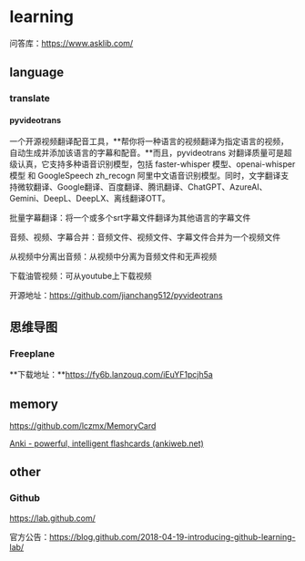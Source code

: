 # learning

问答库：https://www.asklib.com/

## language

### translate

#### pyvideotrans

一个开源视频翻译配音工具，**帮你将一种语言的视频翻译为指定语言的视频，自动生成并添加该语言的字幕和配音。**而且，pyvideotrans 对翻译质量可是超级认真，它支持多种语音识别模型，包括 faster-whisper 模型、openai-whisper 模型 和 GoogleSpeech zh_recogn 阿里中文语音识别模型。同时，文字翻译支持微软翻译、Google翻译、百度翻译、腾讯翻译、ChatGPT、AzureAI、Gemini、DeepL、DeepLX、离线翻译OTT。

批量字幕翻译：将一个或多个srt字幕文件翻译为其他语言的字幕文件

音频、视频、字幕合并：音频文件、视频文件、字幕文件合并为一个视频文件

从视频中分离出音频：从视频中分离为音频文件和无声视频

下载油管视频：可从youtube上下载视频

开源地址：https://github.com/jianchang512/pyvideotrans

## 思维导图

### Freeplane

**下载地址：**https://fy6b.lanzouq.com/iEuYF1pcjh5a

## memory

https://github.com/lczmx/MemoryCard 

[Anki - powerful, intelligent flashcards (ankiweb.net)](https://apps.ankiweb.net/)



## other

### Github

https://lab.github.com/

官方公告：https://blog.github.com/2018-04-19-introducing-github-learning-lab/
